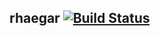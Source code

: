## rhaegar [![Build Status](https://travis-ci.org/fbguillo/rhaegar.svg?branch=master)](https://travis-ci.org/fbguillo/rhaegar)
